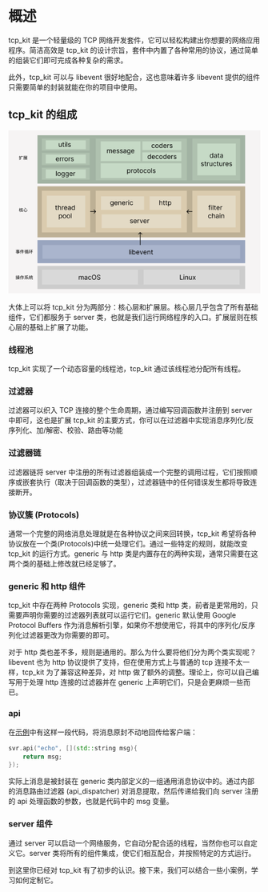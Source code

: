 # 概述
tcp_kit 是一个轻量级的 TCP 网络开发套件，它可以轻松构建出你想要的网络应用程序。简洁高效是 tcp_kit 的设计宗旨，套件中内置了各种常用的协议，通过简单的组装它们即可完成各种复杂的需求。

此外，tcp_kit 可以与 libevent 很好地配合，这也意味着许多 libevent 提供的组件只需要简单的封装就能在你的项目中使用。

## tcp_kit 的组成
![img_1.png](img_1.png)

大体上可以将 tcp_kit 分为两部分：核心层和扩展层。核心层几乎包含了所有基础组件，它们都服务于 server 类，也就是我们运行网络程序的入口。扩展层则在核心层的基础上扩展了功能。

### 线程池
tcp_kit 实现了一个动态容量的线程池，tcp_kit 通过该线程池分配所有线程。

### 过滤器
过滤器可以织入 TCP 连接的整个生命周期，通过编写回调函数并注册到 server 中即可，这也是扩展 tcp_kit 的主要方式，你可以在过滤器中实现消息序列化/反序列化、加/解密、校验、路由等功能

### 过滤器链
过滤器链将 server 中注册的所有过滤器组装成一个完整的调用过程，它们按照顺序或嵌套执行（取决于回调函数的类型），过滤器链中的任何错误发生都将导致连接断开。

### 协议簇 (Protocols)
通常一个完整的网络消息处理就是在各种协议之间来回转换，tcp_kit 希望将各种协议放在一个类(Protocols)中统一处理它们。通过一些特定的规则，就能改变 tcp_kit 的运行方式。generic 与 http 类是内置存在的两种实现，通常只需要在这两个类的基础上修改就已经足够了。

### generic 和 http 组件
tcp_kit 中存在两种 Protocols 实现，generic 类和 http 类，前者是更常用的，只需要声明你需要的过滤器列表就可以运行它们。generic 默认使用 Google Protocol Buffers 作为消息解析引擎，如果你不想使用它，将其中的序列化/反序列化过滤器更改为你需要的即可。

对于 http 类也差不多，规则是通用的。那么为什么要将他们分为两个类实现呢？libevent 也为 http 协议提供了支持，但在使用方式上与普通的 tcp 连接不太一样，tcp_kit 为了兼容这种差异，对 http 做了额外的调整。理论上，你可以自己编写用于处理 http 连接的过滤器并在 generic 上声明它们，只是会更麻烦一些而已。

### api
在[示例](index.md#示例)中有这样一段代码，将消息原封不动地回传给客户端：
```c++
svr.api("echo", [](std::string msg){
    return msg;
});
```
实际上消息是被封装在 generic 类内部定义的一组通用消息协议中的。通过内部的消息路由过滤器 (api_dispatcher) 对消息提取，然后传递给我们向 server 注册的 api 处理函数的参数，也就是代码中的 msg 变量。

### server 组件
通过 server 可以启动一个网络服务，它自动分配合适的线程，当然你也可以自定义它。server 类将所有的组件集成，使它们相互配合，并按照特定的方式运行。

到这里你已经对 tcp_kit 有了初步的认识。接下来，我们可以结合一些小案例，学习如何定制它。